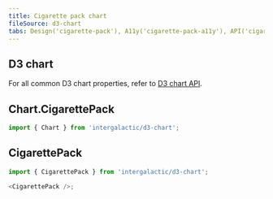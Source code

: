 ```yaml
---
title: Cigarette pack chart
fileSource: d3-chart
tabs: Design('cigarette-pack'), A11y('cigarette-pack-a11y'), API('cigarette-pack-api'), Examples('cigarette-pack-d3-code'), Changelog('d3-chart-changelog')
---
```


## D3 chart

For all common D3 chart properties, refer to [D3 chart API](/data-display/d3-chart/d3-chart-api).

## Chart.CigarettePack


```js
import { Chart } from 'intergalactic/d3-chart';
```

<TypesView type="CigarettePackChartProps" :types={...types} />


## CigarettePack


```js
import { CigarettePack } from 'intergalactic/d3-chart';

<CigarettePack />;
```


<TypesView type="CigarettePackProps" :types={...types} />

<script setup>import { data as types } from '@types.data.ts';</script>